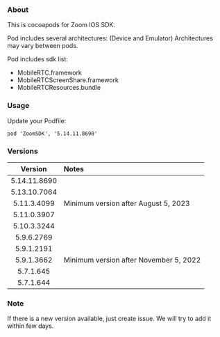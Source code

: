 ### About

This is cocoapods for Zoom IOS SDK. 

Pod includes several architectures:
(Device and Emulator)
Architectures may vary between pods.


Pod includes sdk list:
- MobileRTC.framework
- MobileRTCScreenShare.framework
- MobileRTCResources.bundle

### Usage
Update your Podfile:
```
pod 'ZoomSDK', '5.14.11.8690'
```


### Versions


| Version       | Notes                                                                    | 
| :-----------: | :----------------------------------------------------------------------  |
| 5.14.11.8690  |                                                                          |
| 5.13.10.7064  |                                                                          |
| 5.11.3.4099   | Minimum version after August 5, 2023                                     |
| 5.11.0.3907   |                                                                          |
| 5.10.3.3244   |                                                                          |
| 5.9.6.2769    |                                                                          |
| 5.9.1.2191    |                                                                          |
| 5.9.1.3662    | Minimum version after November 5, 2022                                   |
| 5.7.1.645     |                                                                          |
| 5.7.1.644     |                                                                          |


### Note

If there is a new version available, just create issue. 
We will try to add it within few days.
